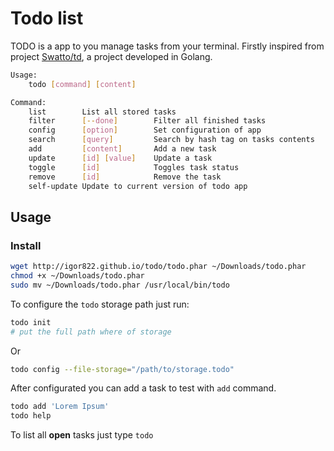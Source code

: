 # Todo list

TODO is a app to you manage tasks from your terminal.
Firstly inspired from project [Swatto/td](https://github.com/Swatto/td), a project developed in Golang.

```bash
Usage:
    todo [command] [content]

Command:
    list	    List all stored tasks
    filter      [--done]        Filter all finished tasks
    config      [option]	    Set configuration of app
    search      [query]         Search by hash tag on tasks contents
    add         [content]       Add a new task
    update      [id] [value]	Update a task
    toggle      [id]		    Toggles task status
    remove      [id]		    Remove the task
    self-update Update to current version of todo app
```

## Usage

### Install

```bash
wget http://igor822.github.io/todo/todo.phar ~/Downloads/todo.phar
chmod +x ~/Downloads/todo.phar
sudo mv ~/Downloads/todo.phar /usr/local/bin/todo
```

To configure the `todo` storage path just run:

```bash
todo init
# put the full path where of storage
```

Or

```bash
todo config --file-storage="/path/to/storage.todo"
```

After configurated you can add a task to test with `add` command.

```bash
todo add 'Lorem Ipsum'
todo help
```

To list all **open** tasks just type `todo`

